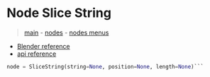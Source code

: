 # Node Slice String

> [main](../structure.md) - [nodes](nodes.md) - [nodes menus](nodes_menus.md)

- [Blender reference](https://docs.blender.org/manual/en/latest/modeling/geometry_nodes/text/slice_string.html)
 - [api reference]({node.blender_python_ref})

```python
node = SliceString(string=None, position=None, length=None)```
